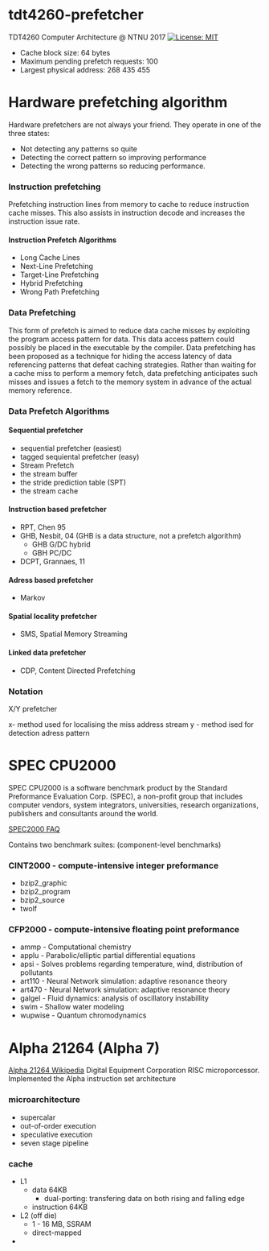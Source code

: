 # tdt4260-prefetcher
TDT4260 Computer Architecture @ NTNU 2017
[![License: MIT](https://img.shields.io/badge/License-MIT-yellow.svg)](https://opensource.org/licenses/MIT)
* Cache block size: 64 bytes
* Maximum pending prefetch requests: 100
* Largest physical address: 268 435 455


# Hardware prefetching algorithm

Hardware prefetchers are not always your friend. They operate in one of the three states:
* Not detecting any patterns so quite
* Detecting the correct pattern so improving performance
* Detecting the wrong patterns so reducing performance.


### Instruction prefetching
Prefetching instruction lines from memory to cache to reduce instruction cache misses. This also assists in instruction decode and increases the instruction issue rate.

#### Instruction Prefetch Algorithms
*  Long Cache Lines
  *   Next-Line Prefetching
* Target-Line Prefetching
* Hybrid Prefetching
* Wrong Path Prefetching

### Data Prefetching
This form of prefetch is aimed to reduce data cache misses by exploiting the program access pattern for data. This data access pattern could possibly be placed in the executable by the compiler.
Data prefetching has been proposed as a technique for hiding the access latency of data referencing patterns that defeat caching strategies. Rather than waiting for a cache miss to perform a memory fetch, data prefetching anticipates such misses and issues a fetch to the memory system in advance of the actual memory reference.

### Data Prefetch Algorithms
#### Sequential prefetcher
  * sequential prefetcher (easiest)
  * tagged sequiental prefetcher (easy)
  * Stream Prefetch
  * the stream buffer
  * the stride prediction table (SPT)
  * the stream cache

#### Instruction based prefetcher
* RPT, Chen 95
* GHB, Nesbit, 04 (GHB is a data structure, not a prefetch algorithm)
  * GHB G/DC hybrid
  * GBH PC/DC
* DCPT, Grannaes, 11


#### Adress based prefetcher
* Markov


#### Spatial locality prefetcher
* SMS, Spatial Memory Streaming

#### Linked data prefetcher
* CDP, Content Directed Prefetching


### Notation ###
X/Y prefetcher

x- method used for localising the miss address stream
y - method ised for detection adress pattern

# SPEC CPU2000

SPEC CPU2000 is a software benchmark product by the Standard Preformance Evaluation Corp. (SPEC), a non-profit group that includes computer vendors, system integrators, universities, research organizations, publishers and consultants around the world.

[SPEC2000 FAQ](http://www.spec.org/cpu2000/press/faq.html)

Contains two benchmark suites: (component-level benchmarks)
### CINT2000 - compute-intensive integer preformance
* bzip2_graphic
* bzip2_program
* bzip2_source
* twolf


### CFP2000 - compute-intensive floating point preformance
* ammp - Computational chemistry
* applu - Parabolic/elliptic partial differential equations
* apsi - Solves problems regarding temperature, wind, distribution of pollutants
* art110 - Neural Network simulation: adaptive resonance theory
* art470 - Neural Network simulation: adaptive resonance theory
* galgel - Fluid dynamics: analysis of oscillatory instabillity
* swim - Shallow water modeling
* wupwise - Quantum chromodynamics



# Alpha 21264 (Alpha 7)
[Alpha 21264 Wikipedia](https://en.wikipedia.org/wiki/Alpha_21264)
Digital Equipment Corporation RISC microporcessor.
Implemented the Alpha instruction set architecture
### microarchitecture
* supercalar
* out-of-order execution
* speculative execution
* seven stage pipeline
### cache
* L1
  * data 64KB
    * dual-porting: transfering data on both rising and falling edge
  * instruction 64KB
* L2 (off die)
  * 1 - 16 MB, SSRAM
  * direct-mapped
*

